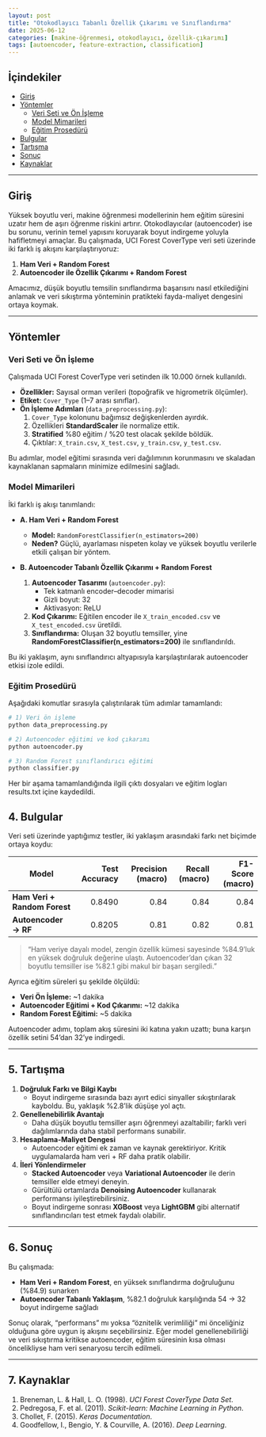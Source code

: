 ```yaml
---
layout: post
title: "Otokodlayıcı Tabanlı Özellik Çıkarımı ve Sınıflandırma"
date: 2025-06-12
categories: [makine-öğrenmesi, otokodlayıcı, özellik-çıkarımı]
tags: [autoencoder, feature-extraction, classification]
---
```


## İçindekiler
- [Giriş](#giriş)  
- [Yöntemler](#yöntemler)  
  - [Veri Seti ve Ön İşleme](#veri-seti-ve-ön-işleme)  
  - [Model Mimarileri](#model-mimarileri)  
  - [Eğitim Prosedürü](#eğitim-prosedürü)  
- [Bulgular](#bulgular)  
- [Tartışma](#tartışma)  
- [Sonuç](#sonuç)  
- [Kaynaklar](#kaynaklar)  

---

## Giriş
Yüksek boyutlu veri, makine öğrenmesi modellerinin hem eğitim süresini uzatır hem de aşırı öğrenme riskini artırır. Otokodlayıcılar (autoencoder) ise bu sorunu, verinin temel yapısını koruyarak boyut indirgeme yoluyla hafifletmeyi amaçlar. Bu çalışmada, UCI Forest CoverType veri seti üzerinde iki farklı iş akışını karşılaştırıyoruz:

1. **Ham Veri + Random Forest**  
2. **Autoencoder ile Özellik Çıkarımı + Random Forest**

Amacımız, düşük boyutlu temsilin sınıflandırma başarısını nasıl etkilediğini anlamak ve veri sıkıştırma yönteminin pratikteki fayda-maliyet dengesini ortaya koymak.

---

## Yöntemler

### Veri Seti ve Ön İşleme
Çalışmada UCI Forest CoverType veri setinden ilk 10.000 örnek kullanıldı.  

- **Özellikler:** Sayısal orman verileri (topoğrafik ve higrometrik ölçümler).  
- **Etiket:** `Cover_Type` (1–7 arası sınıflar).  
- **Ön İşleme Adımları** (`data_preprocessing.py`):
  1. `Cover_Type` kolonunu bağımsız değişkenlerden ayırdık.  
  2. Özellikleri **StandardScaler** ile normalize ettik.  
  3. **Stratified** %80 eğitim / %20 test olacak şekilde böldük.  
  4. Çıktılar: `X_train.csv`, `X_test.csv`, `y_train.csv`, `y_test.csv`.  

Bu adımlar, model eğitimi sırasında veri dağılımının korunmasını ve skaladan kaynaklanan sapmaların minimize edilmesini sağladı.

### Model Mimarileri
İki farklı iş akışı tanımlandı:

- **A. Ham Veri + Random Forest**  
  - **Model:** `RandomForestClassifier(n_estimators=200)`  
  - **Neden?** Güçlü, ayarlaması nispeten kolay ve yüksek boyutlu verilerle etkili çalışan bir yöntem.  

- **B. Autoencoder Tabanlı Özellik Çıkarımı + Random Forest**  
  1. **Autoencoder Tasarımı** (`autoencoder.py`):
     - Tek katmanlı encoder–decoder mimarisi  
     - Gizli boyut: 32  
     - Aktivasyon: ReLU  
  2. **Kod Çıkarımı:** Eğitilen encoder ile `X_train_encoded.csv` ve `X_test_encoded.csv` üretildi.  
  3. **Sınıflandırma:** Oluşan 32 boyutlu temsiller, yine **RandomForestClassifier(n_estimators=200)** ile sınıflandırıldı.

Bu iki yaklaşım, aynı sınıflandırıcı altyapısıyla karşılaştırılarak autoencoder etkisi izole edildi.

### Eğitim Prosedürü
Aşağıdaki komutlar sırasıyla çalıştırılarak tüm adımlar tamamlandı:

```bash
# 1) Veri ön işleme
python data_preprocessing.py

# 2) Autoencoder eğitimi ve kod çıkarımı
python autoencoder.py

# 3) Random Forest sınıflandırıcı eğitimi
python classifier.py
```
Her bir aşama tamamlandığında ilgili çıktı dosyaları ve eğitim logları results.txt içine kaydedildi.

## 4. Bulgular  
Veri seti üzerinde yaptığımız testler, iki yaklaşım arasındaki farkı net biçimde ortaya koydu:

| Model                                     | Test Accuracy | Precision (macro) | Recall (macro) | F1-Score (macro) |
|-------------------------------------------|--------------:|-----------------:|--------------:|-----------------:|
| **Ham Veri + Random Forest**              |        0.8490 |             0.84 |          0.84 |             0.84 |
| **Autoencoder → RF**                      |        0.8205 |             0.81 |          0.82 |             0.81 |

> “Ham veriye dayalı model, zengin özellik kümesi sayesinde %84.9’luk en yüksek doğruluk değerine ulaştı. Autoencoder’dan çıkan 32 boyutlu temsiller ise %82.1 gibi makul bir başarı sergiledi.”

Ayrıca eğitim süreleri şu şekilde ölçüldü:
- **Veri Ön İşleme:** ~1 dakika  
- **Autoencoder Eğitimi + Kod Çıkarımı:** ~12 dakika  
- **Random Forest Eğitimi:** ~5 dakika  

Autoencoder adımı, toplam akış süresini iki katına yakın uzattı; buna karşın özellik setini 54’dan 32’ye indirgedi.

---

## 5. Tartışma  
1. **Doğruluk Farkı ve Bilgi Kaybı**  
   - Boyut indirgeme sırasında bazı ayırt edici sinyaller sıkıştırılarak kayboldu. Bu, yaklaşık %2.8’lik düşüşe yol açtı.  
2. **Genellenebilirlik Avantajı**  
   - Daha düşük boyutlu temsiller aşırı öğrenmeyi azaltabilir; farklı veri dağılımlarında daha stabil performans sunabilir.  
3. **Hesaplama-Maliyet Dengesi**  
   - Autoencoder eğitimi ek zaman ve kaynak gerektiriyor. Kritik uygulamalarda ham veri + RF daha pratik olabilir.  
4. **İleri Yönlendirmeler**  
   - **Stacked Autoencoder** veya **Variational Autoencoder** ile derin temsiller elde etmeyi deneyin.  
   - Gürültülü ortamlarda **Denoising Autoencoder** kullanarak performansı iyileştirebilirsiniz.  
   - Boyut indirgeme sonrası **XGBoost** veya **LightGBM** gibi alternatif sınıflandırıcıları test etmek faydalı olabilir.

---

## 6. Sonuç  
Bu  çalışmada:
- **Ham Veri + Random Forest**, en yüksek sınıflandırma doğruluğunu (%84.9) sunarken  
- **Autoencoder Tabanlı Yaklaşım**, %82.1 doğruluk karşılığında 54 → 32 boyut indirgeme sağladı  

Sonuç olarak, “performans” mı yoksa “öznitelik verimliliği” mi önceliğiniz olduğuna göre uygun iş akışını seçebilirsiniz. Eğer model genellenebilirliği ve veri sıkıştırma kritikse autoencoder, eğitim süresinin kısa olması öncelikliyse ham veri senaryosu tercih edilmeli.

---

## 7. Kaynaklar  
1. Breneman, L. & Hall, L. O. (1998). *UCI Forest CoverType Data Set*.  
2. Pedregosa, F. et al. (2011). *Scikit-learn: Machine Learning in Python*.  
3. Chollet, F. (2015). *Keras Documentation*.  
4. Goodfellow, I., Bengio, Y. & Courville, A. (2016). *Deep Learning*.  
